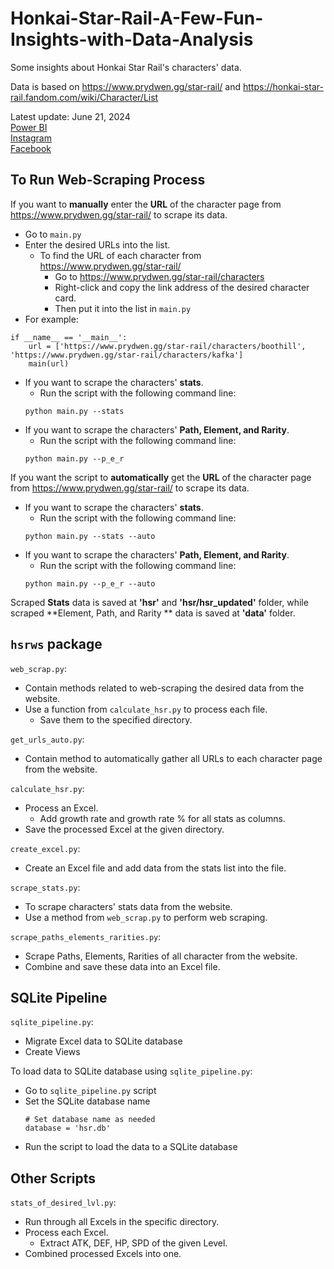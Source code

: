 # Honkai-Star-Rail-A-Few-Fun-Insights-with-Data-Analysis

Some insights about Honkai Star Rail's characters' data.

Data is based on https://www.prydwen.gg/star-rail/ and https://honkai-star-rail.fandom.com/wiki/Character/List

Latest update: June 21, 2024  
[Power BI](https://app.powerbi.com/view?r=eyJrIjoiNThhMWE5ODEtN2NkMy00NjEyLTgyMTItYWNmZTUwNTQ0YTZmIiwidCI6ImZlMzViMTA3LTdjMmYtNGNjMy1hZDYzLTA2NTY0MzcyMDg3OCIsImMiOjEwfQ%3D%3D)    
[Instagram](https://www.instagram.com/p/C8d_dyJugPW/?utm_source=ig_web_copy_link&igsh=MzRlODBiNWFlZA==)  
[Facebook](https://www.facebook.com/permalink.php?story_fbid=pfbid033ShCbrt5Emrb6LGy5DjVs8qCw2UwXAMx45hQUcB26HiRxW21PULCR7s8R1dRfboBl&id=61553626169836)

## To Run Web-Scraping Process

If you want to **manually** enter the **URL** of the character page from https://www.prydwen.gg/star-rail/ to scrape its
data.
- Go to ```main.py```
- Enter the desired URLs into the list.
  - To find the URL of each character from https://www.prydwen.gg/star-rail/
    - Go to https://www.prydwen.gg/star-rail/characters
    - Right-click and copy the link address of the desired character card.
    - Then put it into the list in ```main.py```
- For example:
```
if __name__ == '__main__':
    url = ['https://www.prydwen.gg/star-rail/characters/boothill', 'https://www.prydwen.gg/star-rail/characters/kafka']
    main(url)
```

- If you want to scrape the characters' **stats**.
  - Run the script with the following command line:
  ```
  python main.py --stats
  ```
- If you want to scrape the characters' **Path, Element, and Rarity**.
  - Run the script with the following command line:
  ```
  python main.py --p_e_r
  ```

If you want the script to **automatically** get the **URL** of the character page from https://www.prydwen.gg/star-rail/
to scrape its data.

- If you want to scrape the characters' **stats**.
  - Run the script with the following command line:
  ```
  python main.py --stats --auto
  ```
- If you want to scrape the characters' **Path, Element, and Rarity**.
  - Run the script with the following command line:
  ```
  python main.py --p_e_r --auto
  ```

Scraped **Stats** data is saved at **'hsr'** and **'hsr/hsr_updated'** folder, while scraped **Element, Path, and Rarity
** data is saved at **'data'** folder.

## ```hsrws``` package
```web_scrap.py```:

- Contain methods related to web-scraping the desired data from the website.
- Use a function from ```calculate_hsr.py``` to process each file.
  - Save them to the specified directory.

```get_urls_auto.py```:

- Contain method to automatically gather all URLs to each character page from the website.

```calculate_hsr.py```:

- Process an Excel.
  - Add growth rate and growth rate % for all stats as columns.
- Save the processed Excel at the given directory.

```create_excel.py```:

- Create an Excel file and add data from the stats list into the file.

```scrape_stats.py```:

- To scrape characters' stats data from the website.
- Use a method from ```web_scrap.py``` to perform web scraping.

```scrape_paths_elements_rarities.py```:

- Scrape Paths, Elements, Rarities of all character from the website.
- Combine and save these data into an Excel file.

## SQLite Pipeline

```sqlite_pipeline.py```:

- Migrate Excel data to SQLite database
- Create Views

To load data to SQLite database using ```sqlite_pipeline.py```:

- Go to ```sqlite_pipeline.py``` script
- Set the SQLite database name
  ```
  # Set database name as needed
  database = 'hsr.db'
  ```
- Run the script to load the data to a SQLite database

## Other Scripts
```stats_of_desired_lvl.py```:

- Run through all Excels in the specific directory.
- Process each Excel.
  - Extract ATK, DEF, HP, SPD of the given Level.
- Combined processed Excels into one.      


